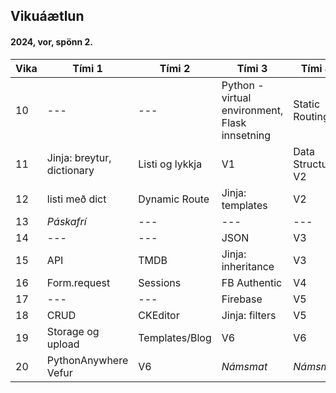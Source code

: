 ## Vikuáætlun

#### 2024, vor, spönn 2. 

| Vika | Tími 1  | Tími 2 | Tími 3 | Tími 4 | 
| --- | --- | --- | --- | --- | 
| 10 | --- | --- | Python - virtual environment, Flask innsetning | Static Routing |
| 11 |  Jinja: breytur, dictionary | Listi og lykkja | V1 | Data Structure V2 |
| 12 |  listi með dict | Dynamic Route  | Jinja: templates | V2 |
| 13 | _Páskafrí_ | --- | --- | --- |
| 14 | --- | --- | JSON |  V3 |
| 15 |  API | TMDB | Jinja: inheritance  | V3 |
| 16 | Form.request | Sessions | FB Authentic |  V4 |
| 17 | --- | ---| Firebase | V5 |
| 18 | CRUD | CKEditor | Jinja: filters | V5 |
| 19 | Storage og upload | Templates/Blog | V6 | V6 | 
| 20 | PythonAnywhere Vefur | V6 | _Námsmat_ | _Námsmat_ |

